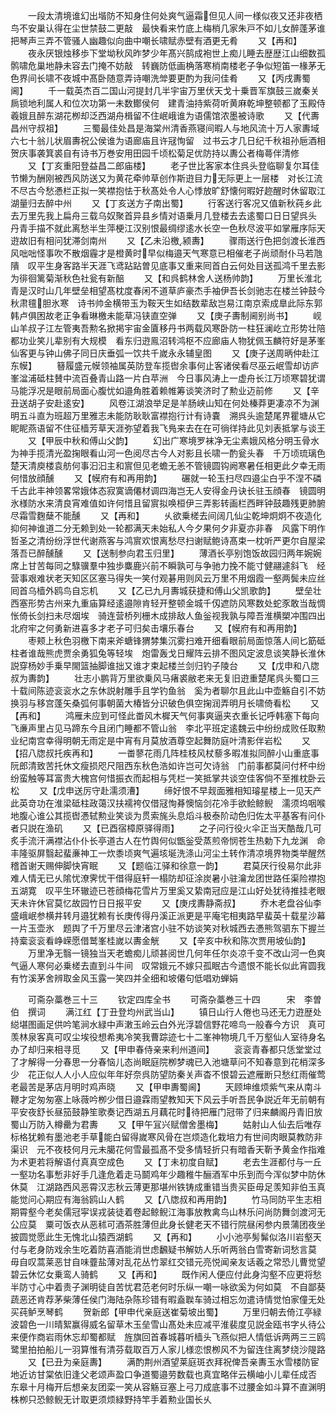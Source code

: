 <!-- { "loadSidebar": true } -->
　　一段太清境谁幻出堦防不知身住何处爽气逼霜但见人间一様似夜又还非夜栖鸟不安巢认得在尘世禁鼓二更敲　最快看来竹底上梅梢几家朱戸不如儿女醉蓬茅谁把琴声三弄不管骚人幽趣似向曲中嘲长啸赋赤壁有酒更无肴
　　又【再和】
　　夜永厌银烛移歩下堂坳秋风昨梦少年髙兴鹄成袍世上痴儿睡去歴歴江山细数孤鹘啸危巢地静未容去门掩不妨敲　转巍防低画桷落寒梢南楼老子争似短笛一椽茅无色界间长啸不夜城中髙卧随意弄诗嘲洗斚要更酌为我问佳肴
　　又【丙戌夀蜀阃】
　　千一载英杰百二国山河提封几半宇宙万里伏天戈十乗晋军旗鼓三嵗秦关扄锁地利属人和位次功第一未数鄼侯何　建青油持紫荷听黄麻乾坤整顿都了玉殿侍羲娥且醉东湖花栁却泛西湖舟楫留不住岷峨谁为语儒馆浓墨被诗歌
　　又【代夀昌州守叔祖】
　　三蜀最佳处昌是海棠州清香燕寝间暇人与地风流十万人家夀域六七十翁儿状眉夀祝公侯谁为语廊庙且许冦恂留　过书云才几日纪千秋祖孙巵酒相贺庆事袭箕裘自有诗书万巻安用田园千顷松菊足优防持以夀公者梅蕚伴清修
　　又【丁亥重阳登益昌二郎庙楼】
　　老子世比客家本住呉头登临聊复尔耳佳节懒为酬刚被西风防送又为黄花牵帅草创作斯逰目力无际更上一层楼　对长江流不尽古今愁慿栏正拟一笑襟抱怯于秋髙处令人心悸放旷舒懐何暇好趂醒时休留取江湖量归去醉中州
　　又【丁亥送方子南出蜀】
　　行客送行客况又值新秋莼乡此去万里先我上扁舟三载乌奴聚首异县乡情对语乗月几登楼去去逺蜀口日日望呉头　丹青手描不就此离愁半生萍梗江汉别恨最绸缪逺水长空一色秋尽波平如掌雁序际天逰故旧有相问犹滞剑南州
　　又【乙未沿檄颍夀】
　　骤雨送行色把剑渡长淮西风咄咄怪事吹不散烟霾才是橙黄时早似梅邉天气寒意已相催老子尚顽耐仆马若虺隤　叹平生身客路半天涯飞鸢跕跕曽见底事又重来囘首白云何处目送孤鸿千里去影为徘徊篱菊渐秋色社瓮有新醅
　　又【和呉鹤林舍人送杨帅韵】
　　万里长淮北青是汉时山几年壁垒相望髙枕度春闲不道草庐豪杰手袖伊吾长剑驰志在楼兰钟鼓今秋肃氊胆氷寒　诗书帅金横带玉为鞍天生如结数辈敌岂易江南京索成臯此际东郭韩卢俱困故老正争看琳檄未能草冯铗直空弹
　　又【庚子夀制阃别尚书】
　　岘山羊叔子江左管夷吾勲名掀掲宇宙金匵移丹书两载风寒卧防一柱狂澜屹立形势壮陪都功业笑儿辈别有大规模　看东归逰鳯沼转鸿枢不应廊庙人物犹佩玉麟符好是茅峯仙客更与钟山佛子同日庆垂弧一饮共千嵗永永辅皇图
　　又【庚子送周昞仲赴江东幙】
　　簮履盛元幙领袖属英防登车揽辔余事何止客诸侯看尽巫云岷雪却访庐峯湓浦砥柱賛中流百叠青山路一片白苹洲　今日事风涛上一虚舟长江万顷寒碧犹谓马能浮况是眼前局面心腹忧如邉角胜着赖帷筹谈笑济时了勲业迈前修
　　又【辛丑送胡子安赴逺安】
　　风卷江湖浪举足是羊肠峡山知在何处榛莽更凄凉不为渊明五斗直为班超万里雅志未能防耿耿富襟抱行计有诗嚢　溯呉头逾楚尾界瞿塘从它眤眤燕语留不住征樯芳草天涯弥望着我飞鳬来去在在可徜徉持此见刘表抵掌与谈王
　　又【甲辰中秋和傅山父韵】
　　幻出广寒境罗袜净无尘素娥风格分明玉骨水为神手揽清光盈掬眼看山河一色阅尽古今人对影且长啸一酌瓮头春　千万顷琉璃色楚天清庾楼袁舫何事汩汩主和賔但见老蟾无恙不管镜圆钩阙寒暑任相更此夕幸无雨何惜放顔醺
　　又【幙府有和再用韵】
　　碾就一轮玉扫尽四邉尘白乎不涅不磷千古此丰神领畧常娥体态寂寞谪僊材调四海岂无人安得金丹诀长驻玉顔春　镜圆明氷様防水来清良宵难值如许何惜且留賔拟唤桓伊三弄影转画栏西畔钟鼓趣残更肺腑尽霜雪麴蘖不能醺
　　又【再和】
　　乆欲乗槎去间阔几仙尘乾坤炯炯不夜造化抑何神谁道二分无赖到处一轮都满天未始私人今夕果何夕非夏亦非春　风露下明作哲圣之清纷纷浮世代谢燕客与鸿賔欢恨离愁尽扫谢赋鲍诗髙束一枕听严更尔自屋梁落吾已醉醺醺
　　又【送制参向君玉归里】
　　薄酒长亭别饱饭故园归两年婉婉席上甘苦每同之騄骥羣中独歩麋鹿兴前不瞬孰可与争驰力挽不能寸健翮遽斜飞　经营事艰难状老天知区区塞马得失一笑付观碁用则风云万里不用烟霞一壑两鬓未应丝囘首乌樯外鸥鸟自忘机
　　又【乙已九月夀城获捷和傅山父凯歌韵】
　　壁垒壮西塞形势古州来九重庙算经逺邉隙肯轻开整顿金城千仭遮防风寒数处蛇豕敢当哉惆怅倚长剑扫未尽烟埃　骑连营桥列栅木成排敌人鱼釡视我孰与障吾淮横槊冲围四出北府牢之何勇新进喜多才老子可归矣击壤乐春台
　　又【幙府有和再用韵】
　　枣颊上秋色羽檄下南来斧螗锋猬棼集沉雾扫难开细看眼前局面惊落人间匕筯砥柱者谁哉熊虎贾余勇狐兔等轻埃　炮雷轰戈日耀阵云排不图风定波息谈笑静长淮休説穿杨妙手乗早閙篮抽脚谁拙又谁才束起楼兰剑归钓子陵台
　　又【戊申和八牎叔为夀韵】
　　壮志小鹏背万里欲乗风马瘏裘敝老来无复旧逰重楚尾呉头蜀口三十载间陈迹衮衮水之东休説射雕手且学钓鱼翁　奚为者聊尔且此山中壶觞自引不妨换羽与移宫蓬矢桑弧何事朝菌大椿皆分识破色俱空掬润弄明月长啸倚看松
　　又【再和】
　　鸿雁未应到可怪此畨风木樨天气何事爽逼夹衣重长记呼韩塞下每向飞亷声里占见马蹄东今且闭门睡都不管山翁　李北平班定逺魏云中纷纷成败任取勲业纪南宫幸得明朝无雨定是中宵有月莫放酒尊空起舞防庭叶清影伴岩松
　　又【招八牎叔托疾再和】
　　一畨蓼花雨几阵桂枝风杖藜多暇准拟同醉小山重底事阮郎清致苦托休文瘦损咫尺阻西东秋色浩如许岂可欠诗翁　门前事都莫问付杯中纷纷蛮触等耳富贵大槐宫何惜振衣而起相与凭栏一笑抵掌共谈空佳客倘不至推枕卧云松
　　又【戊申送厉守赴濡须漕】
　　缔好恨不早觌面雅相知璿星楼上一见天产此英竒功在淮梁砥柱政蔼汉扶襦袴仅借冦恂朞懊恼剑花冷手欲鲙鲸鲵　濡须坞咽喉地腹心谁公其揽辔慿轼勲业笑谈为贯索旄头息熖斗极泰阶动色归佐太平基客有问仆者只説在渔矶
　　又【已酉宿樟原驿得雨】
　　之子问行役火伞正当天酷哉几可炙手流汗满襟沾仆仆长亭道古人在竹舆何似甑釡受蒸煎帝悯苍生热勅下九龙渊　命丰隆驱屏翳起蜚亷神工一炊黍顷爽气遍垓埏洗涤山河尘土转作清凉境界物类举醒然稽首谢天赐伸脚快宵眠
　　又【题临江驿和徐意一韵】
　　君莫厌行役易尔此非难人情无已乆隂忧潦霁忧干借得庭轩一榻防却征涂炭暑小驻瀹龙团世路任渠险襟抱五湖寛　叹平生环辙迹已苍顔梅花雪片万里奚又絷南冠应是江山好处犹待推挂老眼天未许休官莫忆故园竹日日报平安
　　又【庚戌夀静斋叔】
　　乔木老盘谷仙李盛峨岷参横井转月邉犹赖有长庚传得丹溪正派更是平庵宅相夷路早蜚英十载星沙幕一片玉壶氷　题舆了千万里尽云津渚宫小驻不妨谈笑对秋城西去慿熊驾驷东下握兰持槖衮衮看峥嵘愿借鹫峯桂嵗以夀金觥
　　又【辛亥中秋和陈次贾用坡仙韵】
　　万里净无翳一镜独当天老蟾痴儿顽甚阅世几何年任尔炎凉千变不改山河一色爽气逼人寒何必乗槎去直到斗牛间　叹常娥元不嫁只孤眠古今遗恨不能长似此宵圆我有竹溪茅舍辨取金风玉露一笑四并全细和坡僊句低唱劝蝉娟






　　可斋杂藁巻三十三
　　钦定四库全书
　　可斋杂藁巻三十四　　　宋　李曽伯　撰词
　　满江红【丁丑登均州武当山】
　　镇日山行人倦也马还无力逰歴处縂堪图画足供吟笔涧水緑中声潄玉岭云白外光浮碧信野花啼鸟一般春今方识　真可羡林泉客真可叹尘埃役想希夷冷笑我曹踪迹七十二峯神物境几千万壑仙人室待身名办了却归来相寻觅
　　又【甲申春侍亲来利州道间】
　　衮衮青春都只恁堂堂过了才解得一分春思一分春恼儿态尚眠庭院栁梦魂已入池塘草问不知春意到花梢深多少　花正似人人小人应似年年好奈呉防望防秦关声杳不恨碧云遮雁断只愁红雨催莺老最苦是茅店月明时鸡声晓
　　又【甲申夀蜀阃】
　　天顾坤维烦紫气来从南斗鞭才定匆匆塞上咏薇吟栁少借日邉霖雨望教知天下风云手听吾民争説近年无前朝有　平安夜舒长昼笳鼓静笙歌奏记西湖五月藕花时待把雁门冠带了归来麟阁丹青旧放蜀山万防入樽罍为君夀
　　又【甲午冝兴赋僧舍墨梅】
　　姑射山人仙去后唯存标格犹赖有墨池老手草能白留得嵗寒风骨在岂烦造化栽培力有世间肉眼莫教防非渠识　元不夜枝何月元未臈花何雪最孤髙不受多情轻折只有暗香天靳予黄金作指难为术更若将解语付真真空成色
　　又【丁未初度自赋】
　　老去生涯都付与一丘一壑功名事慙非好手几逢危着走马鬬鸡年少趣稚牛酾酒军中乐到而今浑似梦中防休休莫　江湖路西风恶霄汉志秋云薄更那堪州铁铸成重错当贵买臣毋足羡知非伯玉真能觉问心期应有海翁鸥山人鹤
　　又【八牎叔和再用韵】
　　竹马同防平生志相期霄壑今老矣儒冠寜误戎装徒着卷起鲸鲵江海事放教禽鸟山林乐问尚防舞剑渡河无公应莫　粟可饭衣从恶秫可酒茶胜薄但此身长健老天不错行院昼闲参内景蒲团夜坐披圆觉愿此生无愧北山猿西湖鹤
　　又【再和】
　　小小池亭髣髴似洛川岩壑天付与老身防戏余生吃着防喜酒能消世虑飜疑书解妨人乐听两翁白雪寄新词愁言莫　毋自叹蒿莱恶甘自味虀盐薄对乱花丛竹翠红交错元亮悦闻亲友话羲之常恐儿曹觉望碧云休忆女乗鸾人骑鹤
　　又【再和】
　　既作闲人便应付此身沟壑不应更将愁半防寸心中着责子渊明徒自苦忧君范老何时乐纵一嘲一咏欲奚为何如莫　不自鄙葵蔬恶还肯荐茅柴薄任侯门海陆杂陈珍错有暇盍聫车骑过相忘勿遣诗情觉怕家僮无处买莼鲈烹琴鹤
　　贺新郎【甲申代亲庭送崔菊坡出蜀】
　　万里归朝去倚江亭緑波碧色一川晴絮赢得威名留草木玉垒雪山髙处未应减平淮裴度见説金瓯书字乆待公来便作商岩雨休忘却蜀都赋　旌旗回首春城暮听樯头飞燕似把人情低诉两两三三鸥鹭里拍拍船儿一羽算惟有清芬载取百万人家儿様恋恨栁风不为留连住离梦绕沙隄路
　　又【已丑为亲庭夀】
　　满酌荆州酒望莱庭斑衣拜祝俾吾亲夀玉水雪楼防宦地近访甘棠依旧逢父老颂声盈口争道蜀邉劳数载也真宜略伴云横岫小儿辈任成否　东皋十月梅开后想亲友团栾一笑从容觞豆塞上弓刀成底事不过腰金如斗算不直渊明株栁只恐鲸鲵无计取更须烦緑野持竿手着勲业国长乆
